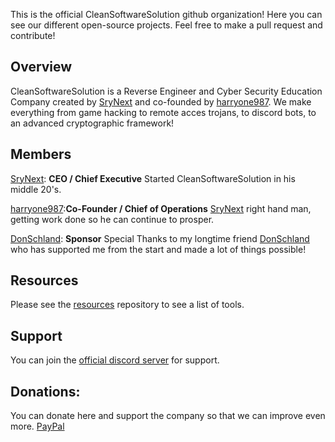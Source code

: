 This is the official CleanSoftwareSolution github organization! Here you can see our different open-source projects. Feel free to make a pull request and contribute!

## Overview
CleanSoftwareSolution is a Reverse Engineer and Cyber Security Education Company created by [SryNext](https://github.com/SryNext) and co-founded by [harryone987](https://github.com/harryone987). We make everything from game hacking to remote acces trojans, to discord bots, to an advanced cryptographic framework!

## Members
[SryNext](https://github.com/SryNext): 
**CEO / Chief Executive** 
Started CleanSoftwareSolution in his middle 20's.

[harryone987](https://github.com/harryone987):**Co-Founder / Chief of Operations** [SryNext](https://github.com/SryNext) right hand man, getting work done so he can continue to prosper.

[DonSchland](https://github.com/DonSchland):
**Sponsor**
Special Thanks to my longtime friend [DonSchland](https://github.com/DonSchland) who has supported me from the start and made a lot of things possible!

## Resources
Please see the [resources](https://github.com/orgs/CleanSoftwareSolution/repositories) repository to see a list of tools.

## Support
You can join the [official discord server](https://discord.gg/3XGGSecfbR) for support.

## Donations:
You can donate here and support the company so that we can improve even more.
[PayPal](https://www.paypal.com/donate/?hosted_button_id=KC86K3U65WSJA)
